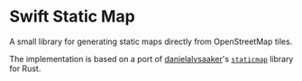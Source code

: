 # Swift Static Map

A small library for generating static maps directly from OpenStreetMap tiles.

The implementation is based on a port of [danielalvsaaker](https://github.com/danielalvsaaker)'s [`staticmap`](https://github.com/danielalvsaaker/staticmap) library for Rust.

